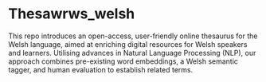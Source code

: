 # Thesawrws_welsh
This repo introduces an open-access, user-friendly online thesaurus for the Welsh language, aimed at enriching digital resources for Welsh speakers and learners. Utilising advances in Natural Language Processing (NLP), our approach combines pre-existing word embeddings, a Welsh semantic tagger, and human evaluation to establish related terms. 

